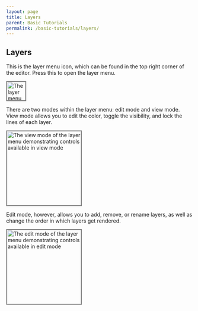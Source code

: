```yaml
---
layout: page
title: Layers
parent: Basic Tutorials
permalink: /basic-tutorials/layers/
---
```


## Layers

This is the layer menu icon, which can be found in the top right corner of the editor. Press this to open the layer menu.

<img alt="The layer menu icon, which looks like two stacked squares" src="{{site.baseurl}}/assets/layer-menu-icon.png" width="50" style="border: 2px solid gray">

There are two modes within the layer menu: edit mode and view mode. View mode allows you to edit the color, toggle the visibility, and lock the lines of each layer.

<img alt="The view mode of the layer menu demonstrating controls available in view mode" src="{{site.baseurl}}/assets/layer-menu-view.png" width="200" style="border: 2px solid gray">

Edit mode, however, allows you to add, remove, or rename layers, as well as change the order in which layers get rendered.

<img alt="The edit mode of the layer menu demonstrating controls available in edit mode" src="{{site.baseurl}}/assets/layer-menu-edit.png" width="200" style="border: 2px solid gray">